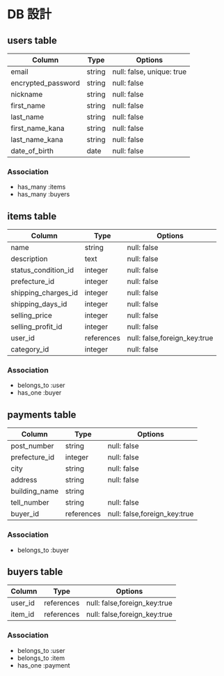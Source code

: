 # DB 設計

## users table

| Column             | Type                | Options                   |
|--------------------|---------------------|---------------------------|
| email              | string              | null: false, unique: true |
| encrypted_password | string              | null: false               |
| nickname           | string              | null: false               |
| first_name         | string              | null: false               |
| last_name          | string              | null: false               |
| first_name_kana    | string              | null: false               |
| last_name_kana     | string              | null: false               |
| date_of_birth      | date                | null: false               |

### Association

* has_many   :items
* has_many   :buyers


## items table

| Column             | Type                | Options                      |
|--------------------|---------------------|------------------------------|
| name               | string              | null: false                  |
| description        | text                | null: false                  |
| status_condition_id| integer             | null: false                  |
| prefecture_id      | integer             | null: false                  |
| shipping_charges_id| integer             | null: false                  |
| shipping_days_id   | integer             | null: false                  |
| selling_price      | integer             | null: false                  |
| selling_profit_id  | integer             | null: false                  |
| user_id            | references          | null: false,foreign_key:true |
| category_id        | integer             | null: false                  |


### Association

* belongs_to :user
* has_one    :buyer



## payments table

| Column             | Type                | Options                      |
|--------------------|---------------------|------------------------------|
| post_number        | string              | null: false                  |
| prefecture_id      | integer             | null: false                  |
| city               | string              | null: false                  |
| address            | string              | null: false                  |
| building_name      | string              |                              |
| tell_number        | string              | null: false                  |
| buyer_id           | references          | null: false,foreign_key:true |


### Association

* belongs_to :buyer

## buyers table

| Column             | Type                | Options                      |
|--------------------|---------------------|------------------------------|
| user_id            | references          | null: false,foreign_key:true |
| item_id            | references          | null: false,foreign_key:true |


### Association

* belongs_to :user
* belongs_to :item
* has_one :payment


